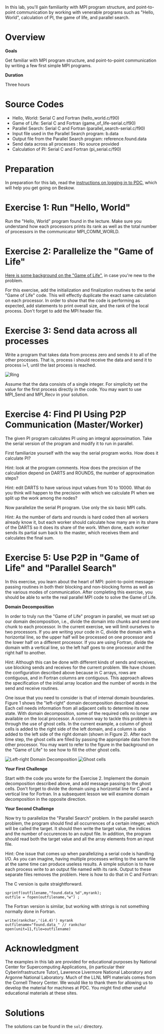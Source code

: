 In this lab, you'll gain familiarity with MPI program structure, and point-to-point communication by working with venerable programs such as "Hello, World", calculation of PI, the game of life, and parallel search.

# Overview

**Goals**

Get familiar with MPI program structure, and point-to-point communication by writing a few first simple MPI programs.

**Duration**

Three hours


# Source Codes

- Hello, World: Serial C and Fortran (hello_world.c/f90)
- Game of Life: Serial C and Fortran (game_of_life-serial.c/f90)
- Parallel Search: Serial C and Fortran (parallel_search-serial.c/f90)
- Input file used in the Parallel Search program: b.data 
- Output file from the Parallel Search program: reference.found.data
- Send data across all processes : No source provided
- Calculation of PI: Serial C and Fortran (pi_serial.c/f90)

# Preparation

In preparation for this lab, read the [instructions on logging in to PDC](https://www.pdc.kth.se/support/documents/login/login.html), 
which will help you get going on Beskow.

# Exercise 1: Run "Hello, World"

Run the "Hello, World" program found in the lecture. Make sure you understand how each processors prints its rank as well as the total number of processors in the communicator MPI_COMM_WORLD.

# Exercise 2: Parallelize the "Game of Life"

[Here is some background on the "Game of Life"](Game_of_Life.md), in case you're new to the problem.

For this exercise, add the initialization and finalization routines to the serial "Game of Life" code. This will effectly duplicate the exact same calculation on each processor. In order to show that the code is performing as expected, add statements to print overall size, and the rank of the local process. Don't forget to add the MPI header file.


# Exercise 3: Send data across all processes

Write a program that takes data from process zero and sends it to all of the other processes. That is, process i should receive the data and send it to process i+1, until the last process is reached. 

![Ring](ring.png)

Assume that the data consists of a single integer. For simplicity set the value for the first process directly in the code. You may want to use MPI_Send and MPI_Recv in your solution.


# Exercise 4: Find PI Using P2P Communication (Master/Worker)

The given PI program calculates PI using an integral approximation. Take the serial version of the program and modify it to run in parallel.

First familiarize yourself with the way the serial program works. How does it calculate PI?

Hint: look at the program comments. How does the precision of the calculation depend on DARTS and ROUNDS, the number of approximation steps?

Hint: edit DARTS to have various input values from 10 to 10000. What do you think will happen to the precision with which we calculate PI when we split up the work among the nodes?

Now parallelize the serial PI program. Use only the six basic MPI calls.

Hint: As the number of darts and rounds is hard coded then all workers already know it, but each worker should calculate how many are in its share of the DARTS so it does its share of the work. When done, each worker sends its partial sum back to the master, which receives them and calculates the final sum.



# Exercise 5: Use P2P in "Game of Life" and "Parallel Search"

In this exercise, you learn about the heart of MPI: point-to-point message-passing routines in both their blocking and non-blocking forms as well as the various modes of communication. After completing this exercise, you should be able to write the real parallel MPI code to solve the Game of Life.

**Domain Decomposition**

In order to truly run the "Game of Life" program in parallel, we must set up our domain decomposition, i.e., divide the domain into chunks and send one chunk to each processor. In the current exercise, we will limit ourselves to two processors. If you are writing your code in C, divide the domain with a horizontal line, so the upper half will be processed on one processor and the lower half on a different processor. If you are using Fortran, divide the domain with a vertical line, so the left half goes to one processor and the right half to another.

Hint: Although this can be done with different kinds of sends and receives, use blocking sends and receives for the current problem. We have chosen the configuration described above because in C arrays, rows are contiguous, and in Fortran columns are contiguous. This approach allows the specification of the initial array location and the number of words in the send and receive routines.

One issue that you need to consider is that of internal domain boundaries. Figure 1 shows the "left-right" domain decomposition described above. Each cell needs information from all adjacent cells to determine its new state. With domain decomposition, some of the required cells no longer are available on the local processor. A common way to tackle this problem is through the use of ghost cells. In the current example, a column of ghost cells is added to the right side of the left domain, and a column is also added to the left side of the right domain (shown in Figure 2). After each time step, the ghost cells are filled by passing the appropriate data from the other processor. You may want to refer to the figure in the background on the "Game of Life" to see how to fill the other ghost cells.

![Left-right Domain Decomposition](lr_decomp.jpg)
![Ghost cells](ghost.jpg)


**Your First Challenge**

Start with the code you wrote for the Exercise 2. Implement the domain decomposition described above, and add message passing to the ghost cells. Don't forget to divide the domain using a horizontal line for C and a vertical line for Fortran. In a subsequent lesson we will examine domain decomposition in the opposite direction.

**Your Second Challenge**

Now try to parallelize the "Parallel Search" problem. In the parallel search problem, the program should find all occurrences of a certain integer, which will be called the target. It should then write the target value, the indices and the number of occurences to an output file. In addition, the program should read both the target value and all the array elements from an input file.

Hint: One issue that comes up when parallelizing a serial code is handling I/O. As you can imagine, having multiple processes writing to the same file at the same time can produce useless results. A simple solution is to have each process write to an output file named with its rank. Output to these separate files removes the problem. Here is how to do that in C and Fortran:

The C version is quite straightforward.

```
sprintf(outfilename,"found.data_%d",myrank);
outfile = fopen(outfilename,"w") ;
```

The Fortran version is similar, but working with strings is not something normally done in Fortran.

```
write(rankchar,'(i4.4)') myrank
outfilename="found.data_" // rankchar
open(unit=11,file=outfilename)
```


# Acknowledgment

The examples in this lab are provided for educational purposes by National Center for Supercomputing Applications, (in particular their Cyberinfrastructure Tutor), Lawrence Livermore National Laboratory and Argonne National Laboratory. Much of the LLNL MPI materials comes from the Cornell Theory Center. We would like to thank them for allowing us to develop the material for machines at PDC. You might find other useful educational materials at these sites.

# Solutions

The solutions can be found in the `sol/` directory.